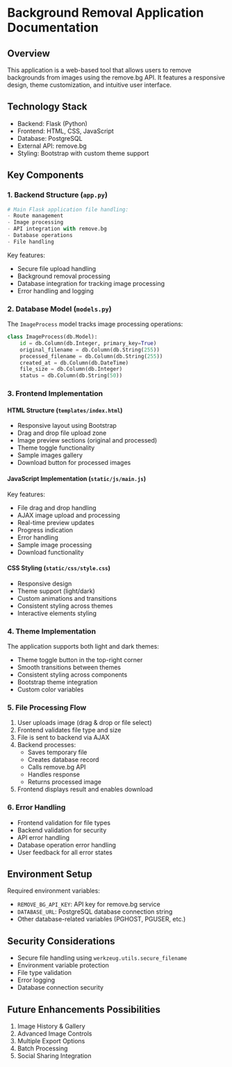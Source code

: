 # Background Removal Application Documentation

## Overview
This application is a web-based tool that allows users to remove backgrounds from images using the remove.bg API. It features a responsive design, theme customization, and intuitive user interface.

## Technology Stack
- Backend: Flask (Python)
- Frontend: HTML, CSS, JavaScript
- Database: PostgreSQL
- External API: remove.bg
- Styling: Bootstrap with custom theme support

## Key Components

### 1. Backend Structure (`app.py`)
```python
# Main Flask application file handling:
- Route management
- Image processing
- API integration with remove.bg
- Database operations
- File handling
```

Key features:
- Secure file upload handling
- Background removal processing
- Database integration for tracking image processing
- Error handling and logging

### 2. Database Model (`models.py`)
The `ImageProcess` model tracks image processing operations:
```python
class ImageProcess(db.Model):
    id = db.Column(db.Integer, primary_key=True)
    original_filename = db.Column(db.String(255))
    processed_filename = db.Column(db.String(255))
    created_at = db.Column(db.DateTime)
    file_size = db.Column(db.Integer)
    status = db.Column(db.String(50))
```

### 3. Frontend Implementation

#### HTML Structure (`templates/index.html`)
- Responsive layout using Bootstrap
- Drag and drop file upload zone
- Image preview sections (original and processed)
- Theme toggle functionality
- Sample images gallery
- Download button for processed images

#### JavaScript Implementation (`static/js/main.js`)
Key features:
- File drag and drop handling
- AJAX image upload and processing
- Real-time preview updates
- Progress indication
- Error handling
- Sample image processing
- Download functionality

#### CSS Styling (`static/css/style.css`)
- Responsive design
- Theme support (light/dark)
- Custom animations and transitions
- Consistent styling across themes
- Interactive elements styling

### 4. Theme Implementation
The application supports both light and dark themes:
- Theme toggle button in the top-right corner
- Smooth transitions between themes
- Consistent styling across components
- Bootstrap theme integration
- Custom color variables

### 5. File Processing Flow
1. User uploads image (drag & drop or file select)
2. Frontend validates file type and size
3. File is sent to backend via AJAX
4. Backend processes:
   - Saves temporary file
   - Creates database record
   - Calls remove.bg API
   - Handles response
   - Returns processed image
5. Frontend displays result and enables download

### 6. Error Handling
- Frontend validation for file types
- Backend validation for security
- API error handling
- Database operation error handling
- User feedback for all error states

## Environment Setup
Required environment variables:
- `REMOVE_BG_API_KEY`: API key for remove.bg service
- `DATABASE_URL`: PostgreSQL database connection string
- Other database-related variables (PGHOST, PGUSER, etc.)

## Security Considerations
- Secure file handling using `werkzeug.utils.secure_filename`
- Environment variable protection
- File type validation
- Error logging
- Database connection security

## Future Enhancements Possibilities
1. Image History & Gallery
2. Advanced Image Controls
3. Multiple Export Options
4. Batch Processing
5. Social Sharing Integration
